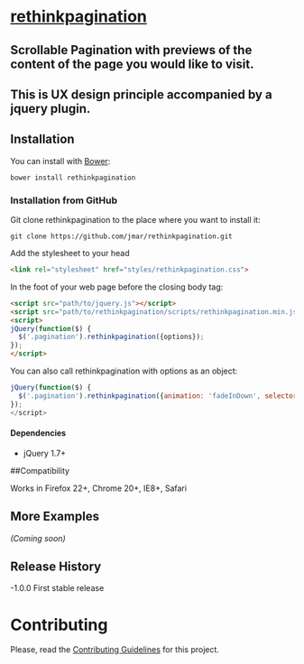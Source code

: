 # 
# [rethinkpagination](http://jensmartsch.de/rethinkpagination)

## Scrollable Pagination with previews of the content of the page you would like to visit. 
## This is UX design principle accompanied by a jquery plugin.

## Installation

You can install with [Bower](http://bower.io/):

```shell
bower install rethinkpagination
```

### Installation from GitHub

Git clone rethinkpagination to the place where you want to install it:

```
git clone https://github.com/jmar/rethinkpagination.git
```

Add the stylesheet to your head
```html
<link rel="stylesheet" href="styles/rethinkpagination.css">
```

In the foot of your web page before the closing body tag:

```html
<script src="path/to/jquery.js"></script>
<script src="path/to/rethinkpagination/scripts/rethinkpagination.min.js"></script>
<script>
jQuery(function($) {
  $('.pagination').rethinkpagination({options});
});
</script>
```

You can also call rethinkpagination with options as an object:
```javascript
jQuery(function($) {
  $('.pagination').rethinkpagination({animation: 'fadeInDown', selector: 'h1'});
});
</script>
```

#### Dependencies

- jQuery 1.7+

##Compatibility

Works in Firefox 22+, Chrome 20+, IE8+, Safari


## More Examples
_(Coming soon)_

## Release History
-1.0.0 First stable release

# Contributing

Please, read the [Contributing Guidelines](CONTRIBUTING.md) for this project.
